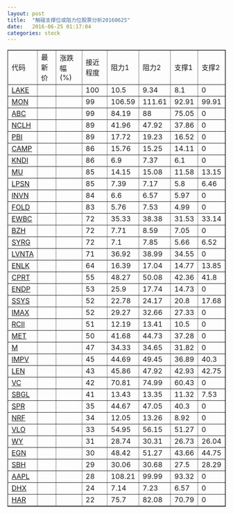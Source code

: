 ```yaml
---
layout: post
title:  "触碰支撑位或阻力位股票分析20160625"
date:   2016-06-25 01:17:04
categories: stock
---
```

<script type="text/javascript">
var stockList = []
stockList.push('gb_lake');
stockList.push('gb_mon');
stockList.push('gb_abc');
stockList.push('gb_nclh');
stockList.push('gb_pbi');
stockList.push('gb_camp');
stockList.push('gb_kndi');
stockList.push('gb_mu');
stockList.push('gb_lpsn');
stockList.push('gb_invn');
stockList.push('gb_fold');
stockList.push('gb_ewbc');
stockList.push('gb_bzh');
stockList.push('gb_syrg');
stockList.push('gb_lvnta');
stockList.push('gb_enlk');
stockList.push('gb_cprt');
stockList.push('gb_endp');
stockList.push('gb_ssys');
stockList.push('gb_imax');
stockList.push('gb_rcii');
stockList.push('gb_met');
stockList.push('gb_m');
stockList.push('gb_impv');
stockList.push('gb_len');
stockList.push('gb_vc');
stockList.push('gb_sbgl');
stockList.push('gb_spr');
stockList.push('gb_nrf');
stockList.push('gb_vlo');
stockList.push('gb_wy');
stockList.push('gb_egn');
stockList.push('gb_sbh');
stockList.push('gb_aapl');
stockList.push('gb_dhx');
stockList.push('gb_har');
</script>
<table border="1">
 <tr>
 <td>代码</td>
 <td>最新价</td>
 <td>涨跌幅(%)</td>
 <td>接近程度</td>
 <td>阻力1</td>
 <td>阻力2</td>
 <td>支撑1</td>
 <td>支撑2</td>
</tr>
  <tr id="lake" class="green">
  <td><a href="http://stock.finance.sina.com.cn/usstock/quotes/LAKE.html" target="_blank">LAKE</a></td><td></td><td></td><td>100</td><td>10.5</td><td>9.34</td><td>8.1</td><td>0</td></tr>
  <tr id="mon" class="red">
  <td><a href="http://stock.finance.sina.com.cn/usstock/quotes/MON.html" target="_blank">MON</a></td><td></td><td></td><td>99</td><td>106.59</td><td>111.61</td><td>92.91</td><td>99.91</td></tr>
  <tr id="abc" class="green">
  <td><a href="http://stock.finance.sina.com.cn/usstock/quotes/ABC.html" target="_blank">ABC</a></td><td></td><td></td><td>99</td><td>84.19</td><td>88</td><td>75.05</td><td>0</td></tr>
  <tr id="nclh" class="red">
  <td><a href="http://stock.finance.sina.com.cn/usstock/quotes/NCLH.html" target="_blank">NCLH</a></td><td></td><td></td><td>89</td><td>41.96</td><td>47.92</td><td>37.86</td><td>0</td></tr>
  <tr id="pbi" class="red">
  <td><a href="http://stock.finance.sina.com.cn/usstock/quotes/PBI.html" target="_blank">PBI</a></td><td></td><td></td><td>89</td><td>17.72</td><td>19.23</td><td>16.52</td><td>0</td></tr>
  <tr id="camp" class="green">
  <td><a href="http://stock.finance.sina.com.cn/usstock/quotes/CAMP.html" target="_blank">CAMP</a></td><td></td><td></td><td>86</td><td>15.76</td><td>15.25</td><td>14.11</td><td>0</td></tr>
  <tr id="kndi" class="red">
  <td><a href="http://stock.finance.sina.com.cn/usstock/quotes/KNDI.html" target="_blank">KNDI</a></td><td></td><td></td><td>86</td><td>6.9</td><td>7.37</td><td>6.1</td><td>0</td></tr>
  <tr id="mu" class="green">
  <td><a href="http://stock.finance.sina.com.cn/usstock/quotes/MU.html" target="_blank">MU</a></td><td></td><td></td><td>85</td><td>14.15</td><td>15.08</td><td>11.58</td><td>13.15</td></tr>
  <tr id="lpsn" class="green">
  <td><a href="http://stock.finance.sina.com.cn/usstock/quotes/LPSN.html" target="_blank">LPSN</a></td><td></td><td></td><td>85</td><td>7.39</td><td>7.17</td><td>5.8</td><td>6.46</td></tr>
  <tr id="invn" class="green">
  <td><a href="http://stock.finance.sina.com.cn/usstock/quotes/INVN.html" target="_blank">INVN</a></td><td></td><td></td><td>84</td><td>6.6</td><td>6.57</td><td>5.97</td><td>0</td></tr>
  <tr id="fold" class="red">
  <td><a href="http://stock.finance.sina.com.cn/usstock/quotes/FOLD.html" target="_blank">FOLD</a></td><td></td><td></td><td>83</td><td>5.76</td><td>7.53</td><td>4.99</td><td>0</td></tr>
  <tr id="ewbc" class="red">
  <td><a href="http://stock.finance.sina.com.cn/usstock/quotes/EWBC.html" target="_blank">EWBC</a></td><td></td><td></td><td>72</td><td>35.33</td><td>38.38</td><td>31.53</td><td>33.14</td></tr>
  <tr id="bzh" class="green">
  <td><a href="http://stock.finance.sina.com.cn/usstock/quotes/BZH.html" target="_blank">BZH</a></td><td></td><td></td><td>72</td><td>7.71</td><td>8.59</td><td>7.05</td><td>0</td></tr>
  <tr id="syrg" class="red">
  <td><a href="http://stock.finance.sina.com.cn/usstock/quotes/SYRG.html" target="_blank">SYRG</a></td><td></td><td></td><td>72</td><td>7.1</td><td>7.85</td><td>5.66</td><td>6.52</td></tr>
  <tr id="lvnta" class="red">
  <td><a href="http://stock.finance.sina.com.cn/usstock/quotes/LVNTA.html" target="_blank">LVNTA</a></td><td></td><td></td><td>71</td><td>36.92</td><td>38.99</td><td>34.55</td><td>0</td></tr>
  <tr id="enlk" class="red">
  <td><a href="http://stock.finance.sina.com.cn/usstock/quotes/ENLK.html" target="_blank">ENLK</a></td><td></td><td></td><td>64</td><td>16.39</td><td>17.04</td><td>14.77</td><td>13.85</td></tr>
  <tr id="cprt" class="red">
  <td><a href="http://stock.finance.sina.com.cn/usstock/quotes/CPRT.html" target="_blank">CPRT</a></td><td></td><td></td><td>55</td><td>48.27</td><td>50.08</td><td>42.36</td><td>41.8</td></tr>
  <tr id="endp" class="green">
  <td><a href="http://stock.finance.sina.com.cn/usstock/quotes/ENDP.html" target="_blank">ENDP</a></td><td></td><td></td><td>53</td><td>25.9</td><td>17.74</td><td>14.73</td><td>0</td></tr>
  <tr id="ssys" class="red">
  <td><a href="http://stock.finance.sina.com.cn/usstock/quotes/SSYS.html" target="_blank">SSYS</a></td><td></td><td></td><td>52</td><td>22.78</td><td>24.17</td><td>20.8</td><td>17.68</td></tr>
  <tr id="imax" class="red">
  <td><a href="http://stock.finance.sina.com.cn/usstock/quotes/IMAX.html" target="_blank">IMAX</a></td><td></td><td></td><td>52</td><td>29.27</td><td>32.66</td><td>27.33</td><td>0</td></tr>
  <tr id="rcii" class="red">
  <td><a href="http://stock.finance.sina.com.cn/usstock/quotes/RCII.html" target="_blank">RCII</a></td><td></td><td></td><td>51</td><td>12.19</td><td>13.41</td><td>10.5</td><td>0</td></tr>
  <tr id="met" class="red">
  <td><a href="http://stock.finance.sina.com.cn/usstock/quotes/MET.html" target="_blank">MET</a></td><td></td><td></td><td>50</td><td>41.68</td><td>44.73</td><td>37.28</td><td>0</td></tr>
  <tr id="m" class="green">
  <td><a href="http://stock.finance.sina.com.cn/usstock/quotes/M.html" target="_blank">M</a></td><td></td><td></td><td>47</td><td>34.33</td><td>34.65</td><td>31.82</td><td>0</td></tr>
  <tr id="impv" class="red">
  <td><a href="http://stock.finance.sina.com.cn/usstock/quotes/IMPV.html" target="_blank">IMPV</a></td><td></td><td></td><td>45</td><td>44.69</td><td>49.45</td><td>36.89</td><td>40.3</td></tr>
  <tr id="len" class="red">
  <td><a href="http://stock.finance.sina.com.cn/usstock/quotes/LEN.html" target="_blank">LEN</a></td><td></td><td></td><td>43</td><td>45.86</td><td>47.92</td><td>42.93</td><td>42.75</td></tr>
  <tr id="vc" class="red">
  <td><a href="http://stock.finance.sina.com.cn/usstock/quotes/VC.html" target="_blank">VC</a></td><td></td><td></td><td>42</td><td>70.81</td><td>74.99</td><td>60.43</td><td>0</td></tr>
  <tr id="sbgl" class="red">
  <td><a href="http://stock.finance.sina.com.cn/usstock/quotes/SBGL.html" target="_blank">SBGL</a></td><td></td><td></td><td>41</td><td>13.43</td><td>13.35</td><td>11.32</td><td>7.53</td></tr>
  <tr id="spr" class="red">
  <td><a href="http://stock.finance.sina.com.cn/usstock/quotes/SPR.html" target="_blank">SPR</a></td><td></td><td></td><td>35</td><td>44.67</td><td>47.05</td><td>40.3</td><td>0</td></tr>
  <tr id="nrf" class="red">
  <td><a href="http://stock.finance.sina.com.cn/usstock/quotes/NRF.html" target="_blank">NRF</a></td><td></td><td></td><td>34</td><td>12.05</td><td>13.26</td><td>8.92</td><td>0</td></tr>
  <tr id="vlo" class="green">
  <td><a href="http://stock.finance.sina.com.cn/usstock/quotes/VLO.html" target="_blank">VLO</a></td><td></td><td></td><td>33</td><td>54.95</td><td>56.15</td><td>51.27</td><td>0</td></tr>
  <tr id="wy" class="red">
  <td><a href="http://stock.finance.sina.com.cn/usstock/quotes/WY.html" target="_blank">WY</a></td><td></td><td></td><td>31</td><td>28.74</td><td>30.31</td><td>26.73</td><td>26.04</td></tr>
  <tr id="egn" class="red">
  <td><a href="http://stock.finance.sina.com.cn/usstock/quotes/EGN.html" target="_blank">EGN</a></td><td></td><td></td><td>30</td><td>48.42</td><td>51.27</td><td>43.66</td><td>44.75</td></tr>
  <tr id="sbh" class="green">
  <td><a href="http://stock.finance.sina.com.cn/usstock/quotes/SBH.html" target="_blank">SBH</a></td><td></td><td></td><td>29</td><td>30.06</td><td>30.68</td><td>27.5</td><td>28.29</td></tr>
  <tr id="aapl" class="green">
  <td><a href="http://stock.finance.sina.com.cn/usstock/quotes/AAPL.html" target="_blank">AAPL</a></td><td></td><td></td><td>28</td><td>108.21</td><td>99.99</td><td>93.32</td><td>0</td></tr>
  <tr id="dhx" class="green">
  <td><a href="http://stock.finance.sina.com.cn/usstock/quotes/DHX.html" target="_blank">DHX</a></td><td></td><td></td><td>24</td><td>7.14</td><td>7.23</td><td>6.57</td><td>0</td></tr>
  <tr id="har" class="green">
  <td><a href="http://stock.finance.sina.com.cn/usstock/quotes/HAR.html" target="_blank">HAR</a></td><td></td><td></td><td>22</td><td>75.7</td><td>82.08</td><td>70.79</td><td>0</td></tr>
</table>
